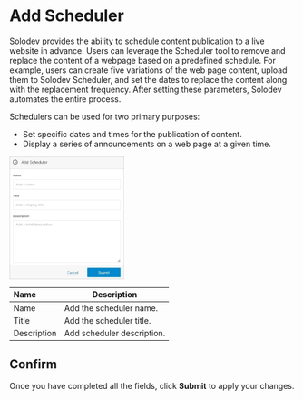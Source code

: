 # Add Scheduler

Solodev provides the ability to schedule content publication to a live website in advance. Users can leverage the Scheduler tool to remove and replace the content of a webpage based on a predefined schedule. For example, users can create five variations of the web page content, upload them to Solodev Scheduler, and set the dates to replace the content along with the replacement frequency. After setting these parameters, Solodev automates the entire process.

Schedulers can be used for two primary purposes:

- Set specific dates and times for the publication of content. 
- Display a series of announcements on a web page at a given time.

<img src="../../../../images/documents6.jpg" alt="documents6" style="width: 40%; display: block"></a>

**Name** | **Description**
:--- | ---
Name | Add the scheduler name.
Title | Add the scheduler title.
Description | Add scheduler description.

## Confirm

Once you have completed all the fields, click **Submit** to apply your changes.
